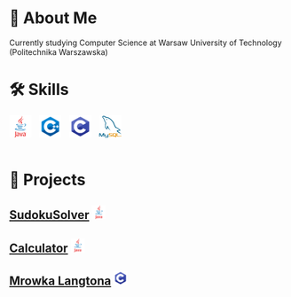# 🚀 About Me
Currently studying Computer Science at Warsaw University of Technology (Politechnika Warszawska)

# 🛠 Skills

<div>
    <img style="margin-right: 10px;" height="40" src="java.webp">
    <img style="margin-right: 10px;" height="40" src="cpp.png">
    <img style="margin-right: 10px;" height="40" src="c.png">
    <img height="40" src="mysql.png">
</div>
<br>

           
# 🚩 Projects
## [SudokuSolver](https://github.com/MrMozart3/SudokuSolver) <img src="java.webp" alt="java" height="25" width="25">

## [Calculator](https://github.com/MrMozart3/Calculator-java) <img src="java.webp" alt="java" height="25" width="25">

## [Mrowka Langtona](https://github.com/MrMozart3/mrowka-langtona) <img src="c.png" alt="java" height="25" width="25">
